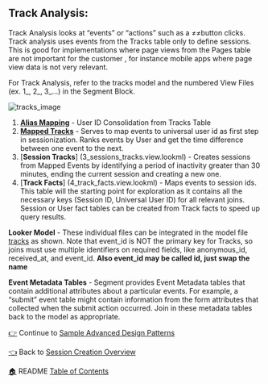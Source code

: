 ## Track Analysis: 

Track Analysis looks at “events” or “actions” such as a ≠≠button clicks. Track analysis uses events from the Tracks table only to define sessions. This is good for implementations where page views from the Pages table are not important for the customer , for instance  mobile apps where page view data is not very relevant.

For Track Analysis, refer to the tracks model and the numbered View Files (ex. 1_, 2_, 3_...) in the Segment Block. 

![tracks_image](http://gdurl.com/r6id)

1. [**Alias Mapping**](1_aliases_mapping.view.lookml) - User ID Consolidation from Tracks Table 
1. [**Mapped Tracks**](2_mapped_tracks.view.lookml) - Serves to map events to universal user id as first step in sessionization. Ranks events by User and get the time difference between one event to the next. 
1. [**Session Tracks**] (3_sessions_tracks.view.lookml) - Creates sessions from Mapped Events by identifying a period of inactivity greater than 30 minutes, ending the current session and creating a new one.
1. [**Track Facts**] (4_track_facts.view.lookml) - Maps events to session ids. This table will the starting point for exploration as it contains all the necessary keys (Session ID, Universal User ID) for all relevant joins. Session or User fact tables can be created from Track facts to speed up query results. 

**Looker Model** - These individual files can be integrated in the model file [tracks](tracks.model.lookml) as shown. Note that event_id is NOT the primary key for Tracks, so joins must use multiple identifiers on required fields, like anonymous_id, received_at, and event_id.  **Also event_id may be called id, just swap the name**

**Event Metadata Tables** - Segment provides Event Metadata tables that contain additional attributes about a particular events. For example, a “submit” event table might contain information from the form attributes that collected when the submit action occurred. Join in these metadata tables back to the model as appropriate. 

[:point_right:](_8_sample_advanced_design_patterns.md) Continue to [Sample Advanced Design Patterns](_8_sample_advanced_design_patterns.md)

[:point_left:](_7_session_creation_overview.md) Back to [Session Creation Overview](_7_session_creation_overview.md)

[:house:](README.md) README [Table of Contents](README.md)
